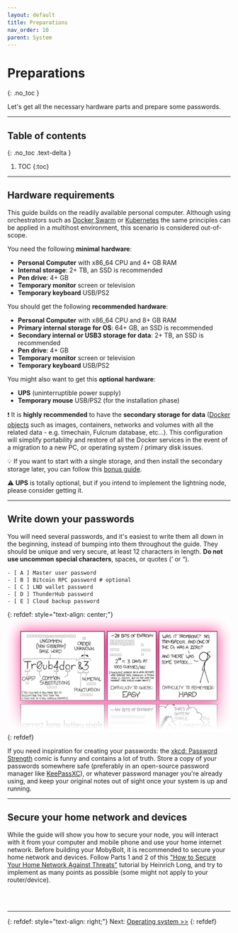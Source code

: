 ```yaml
---
layout: default
title: Preparations
nav_order: 10
parent: System
---
```


<!-- markdownlint-disable MD014 MD022 MD025 MD040 -->

# Preparations
{: .no_toc }


Let's get all the necessary hardware parts and prepare some passwords.

---

## Table of contents
{: .no_toc .text-delta }

1. TOC
{:toc}

---

## Hardware requirements

This guide builds on the readily available personal computer. 
Although using orchestrators such as [Docker Swarm](https://docs.docker.com/engine/swarm/) or [Kubernetes](https://kubernetes.io/it/) the same principles can be applied in a multihost environment, this scenario is considered out-of-scope.

You need the following **minimal hardware**:

- **Personal Computer** with x86_64 CPU and 4+ GB RAM
- **Internal storage**: 2+ TB, an SSD is recommended
- **Pen drive**: 4+ GB
- **Temporary monitor** screen or television
- **Temporary keyboard** USB/PS2

You should get the following **recommended hardware**:

- **Personal Computer** with x86_64 CPU and 8+ GB RAM
- **Primary internal storage for OS**: 64+ GB, an SSD is recommended
- **Secondary internal or USB3 storage for data**: 2+ TB, an SSD is recommended
- **Pen drive**: 4+ GB
- **Temporary monitor** screen or television
- **Temporary keyboard** USB/PS2

You might also want to get this **optional hardware**:

- **UPS** (uninterruptible power supply)
- **Temporary mouse** USB/PS2 (for the installation phase)

❗ It is **highly recommended** to have the **secondary storage for data** ([Docker objects](docker#overview) such as images, containers, networks and volumes with all the related data - e.g. timechain, Fulcrum database, etc...). This configuration will simplify portability and restore of all the Docker services in the event of a migration to a new PC, or operating system / primary disk issues.

💡 If you want to start with a single storage, and then install the secondary storage later, you can follow this [bonus guide](../bonus/system/migrate-docker-data).

⚠️ **UPS** is totally optional, but if you intend to implement the lightning node, please consider getting it.

---

## Write down your passwords

You will need several passwords, and it's easiest to write them all down in the beginning, instead of bumping into them throughout the guide. They should be unique and very secure, at least 12 characters in length. **Do not use uncommon special characters**, spaces, or quotes (‘ or “).

```console
- [ A ] Master user password
- [ B ] Bitcoin RPC password # optional
- [ C ] LND wallet password
- [ D ] ThunderHub password
- [ E ] Cloud backup password
```

{: refdef: style="text-align: center;"}
![xkcd: Password Strength](../../images/preparations_xkcd.png)
{: refdef}

If you need inspiration for creating your passwords: the [xkcd: Password Strength](https://xkcd.com/936/) comic is funny and contains a lot of truth. Store a copy of your passwords somewhere safe (preferably in an open-source password manager like [KeePassXC](https://keepassxc.org/)), or whatever password manager you're already using, and keep your original notes out of sight once your system is up and running.

---

## Secure your home network and devices

While the guide will show you how to secure your node, you will interact with it from your computer and mobile phone and use your home internet network. Before building your MobyBolt, it is recommended to secure your home network and devices. Follow Parts 1 and 2 of this ["How to Secure Your Home Network Against Threats"](https://restoreprivacy.com/secure-home-network/) tutorial by Heinrich Long, and try to implement as many points as possible (some might not apply to your router/device).

<br /><br />

---

{: refdef: style="text-align: right;"}
Next: [Operating system >>](operating-system)
{: refdef}
